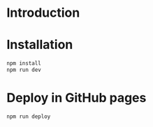 # Introduction


# Installation

```bash
npm install
npm run dev
```

# Deploy in GitHub pages

```bash
npm run deploy
```
